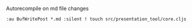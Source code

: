Autorecompile on md file changes

```viml
:au BufWritePost *.md :silent ! touch src/presentation_tool/core.cljs
```
